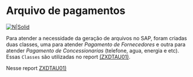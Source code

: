 # Arquivo de pagamentos #

[![N|Solid](https://wiki.scn.sap.com/wiki/download/attachments/1710/ABAP%20Development.png?version=1&modificationDate=1446673897000&api=v2)](https://www.sap.com/brazil/developer.html)

Para atender a necessidade da geração de arquivos no SAP, foram criadas duas classes, uma para atender _Pagamento de Fornecedores_ e outra para atender _Pagamento de Concessionarias_ (telefone, agua, energia e etc). Essas `Classes` são utilizadas no report [(ZXDTAU01)](https://github.com/edmilson-nascimento/arquivo-de-pagamento-sap/blob/master/ZXDTAU01.abap).

Nesse report [ZXDTAU01)](https://github.com/edmilson-nascimento/arquivo-de-pagamento-sap/blob/master/ZXDTAU01.abap)
